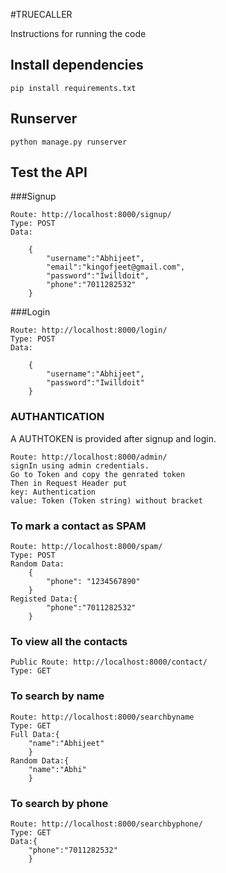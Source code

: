 #TRUECALLER

Instructions for running the code
## Install dependencies
```
pip install requirements.txt
```

## Runserver
```
python manage.py runserver
```
## Test the API

###Signup
```
Route: http://localhost:8000/signup/
Type: POST
Data: 

    {
        "username":"Abhijeet",
        "email":"kingofjeet@gmail.com",
        "password":"Iwilldoit",
        "phone":"7011282532"
    }
```
###Login
```
Route: http://localhost:8000/login/
Type: POST
Data: 

    {
        "username":"Abhijeet",
        "password":"Iwilldoit"
    }
```
### AUTHANTICATION
A AUTHTOKEN is provided after signup and login.
```
Route: http://localhost:8000/admin/
signIn using admin credentials.
Go to Token and copy the genrated token
Then in Request Header put
key: Authentication
value: Token (Token string) without bracket
```

### To mark a contact as SPAM
```
Route: http://localhost:8000/spam/
Type: POST
Random Data:
    {
        "phone": "1234567890"
    }
Registed Data:{
        "phone":"7011282532"
    }
```

### To view all the contacts
```
Public Route: http://localhost:8000/contact/
Type: GET
```

### To search by name
```
Route: http://localhost:8000/searchbyname
Type: GET
Full Data:{
    "name":"Abhijeet"
    }
Random Data:{
    "name":"Abhi"
    }
```

### To search by phone
```
Route: http://localhost:8000/searchbyphone/
Type: GET
Data:{
    "phone":"7011282532"
    }
```
